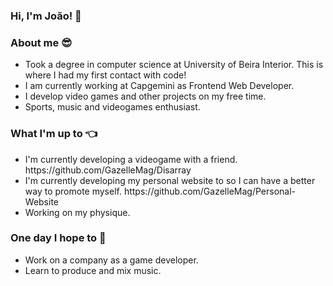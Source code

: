 ### Hi, I'm João! 👋

### About me 😎
<ul>
  <li>Took a degree in computer science at University of Beira Interior. This is where I had my first contact with code!</li>
  <li>I am currently working at Capgemini as Frontend Web Developer.</li>
  <li>I develop video games and other projects on my free time.</li>
  <li>Sports, music and videogames enthusiast.</li>
</ul>

### What I'm up to 👈
<ul>
  <li>I'm currently developing a videogame with a friend. https://github.com/GazelleMag/Disarray</li>
  <li>I'm currently developing my personal website to so I can have a better way to promote myself. https://github.com/GazelleMag/Personal-Website</li>
  <li>Working on my physique.
</ul>

### One day I hope to 🤞
<ul>
  <li>Work on a company as a game developer.</li>
  <li>Learn to produce and mix music.</li>
</ul>

